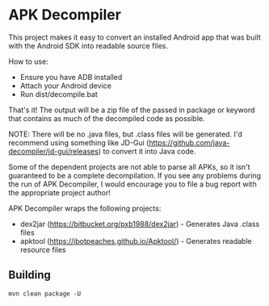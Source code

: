 # APK Decompiler

This project makes it easy to convert an installed Android app that was built with the Android SDK into readable source files.

How to use:
* Ensure you have ADB installed
* Attach your Android device
* Run dist/decompile.bat <package or keyword>

That's it! The output will be a zip file of the passed in package or keyword that contains as much of the decompiled code as possible.

NOTE: There will be no .java files, but .class files will be generated. I'd recommend using something like JD-Gui (https://github.com/java-decompiler/jd-gui/releases) to convert it into Java code.

Some of the dependent projects are not able to parse all APKs, so it isn't guaranteed to be a complete decompilation. If you see any problems during the run of APK Decompiler, I would encourage you to file a bug report with the appropriate project author!

APK Decompiler wraps the following projects:
* dex2jar (https://bitbucket.org/pxb1988/dex2jar) - Generates Java .class files
* apktool (https://ibotpeaches.github.io/Apktool/) - Generates readable resource files

## Building

```mvn clean package -U```